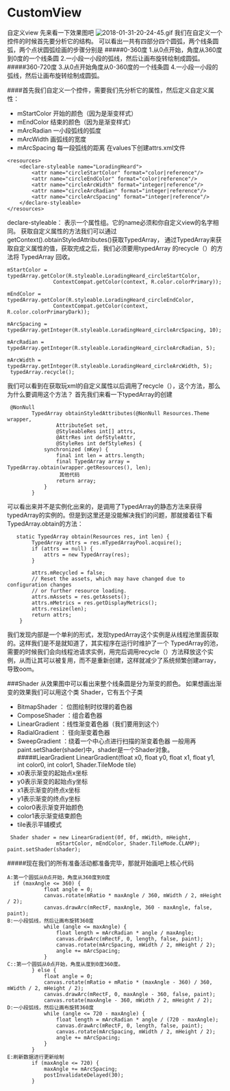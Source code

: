 # CustomView
自定义view
先来看一下效果图吧
![2018-01-31-20-24-45.gif](http://upload-images.jianshu.io/upload_images/5128077-326e2b1f3e832463.gif?imageMogr2/auto-orient/strip%7CimageView2/2/w/1240)
我们在自定义一个控件的时候首先要分析它的结构。
可以看出一共有四部分四个圆弧，两个线条圆弧，两个点状圆弧绘画的步骤分别是
#####0-360度
1.从0点开始，角度从360度到0度的一个线条圆
2.一小段一小段的弧线，然后让画布旋转绘制成圆弧。
#####360-720度
3.从0点开始角度从0-360度的一个线条圆
4.一小段一小段的弧线，然后让画布旋转绘制成圆弧。

####首先我们自定义一个控件，需要我们先分析它的属性，然后定义自定义属性：
-  mStartColor    开始的颜色（因为是渐变样式）
- mEndColor 结束的颜色（因为是渐变样式）
-  mArcRadian 一小段弧线的弧度  
-  mArcWidth 画弧线的宽度 
- mArcSpacing 每一段弧线的距离
在values下创建attrs.xml文件
```
<resources>
    <declare-styleable name="LoradingHeard">
        <attr name="circleStartColor" format="color|reference"/>
        <attr name="circleEndColor" format="color|reference"/>
        <attr name="circleArcWidth" format="integer|reference"/>
        <attr name="circleArcRadian" format="integer|reference"/>
        <attr name="circleArcSpacing" format="integer|reference"/>
    </declare-styleable>
</resources>
```
declare-styleable： 表示一个属性组。它的name必须和你自定义view的名字相同。
获取自定义属性的方法我们可以通过
getContext().obtainStyledAttributes()获取TypedArray，
通过TypedArray来获取自定义属性的值，获取完成之后，我们必须要用typedArray 的recycle（）的方法将 TypedArray 回收。
```
mStartColor = typedArray.getColor(R.styleable.LoradingHeard_circleStartColor,
               ContextCompat.getColor(context, R.color.colorPrimary));

mEndColor = typedArray.getColor(R.styleable.LoradingHeard_circleEndColor,
               ContextCompat.getColor(context, R.color.colorPrimaryDark));

mArcSpacing = typedArray.getInteger(R.styleable.LoradingHeard_circleArcSpacing, 10);

mArcRadian = typedArray.getInteger(R.styleable.LoradingHeard_circleArcRadian, 5);

mArcWidth = typedArray.getInteger(R.styleable.LoradingHeard_circleArcWidth, 5);
 typedArray.recycle();
```
我们可以看到在获取玩xml的自定义属性以后调用了recycle（），这个方法，那么为什么要调用这个方法？
首先我们来看一下typedArray的创建

```
 @NonNull
        TypedArray obtainStyledAttributes(@NonNull Resources.Theme wrapper,
                AttributeSet set,
                @StyleableRes int[] attrs,
                @AttrRes int defStyleAttr,
                @StyleRes int defStyleRes) {
            synchronized (mKey) {
                final int len = attrs.length;
                final TypedArray array = TypedArray.obtain(wrapper.getResources(), len);
                 其他代码
                return array;
            }
        }
```
可以看出来并不是实例化出来的，是调用了TypedArray的静态方法来获得typedArray的实例的。但是到这里还是没能解决我们的问题，那就接着往下看TypedArray.obtain的方法：
```
   static TypedArray obtain(Resources res, int len) {
        TypedArray attrs = res.mTypedArrayPool.acquire();
        if (attrs == null) {
            attrs = new TypedArray(res);
        }

        attrs.mRecycled = false;
        // Reset the assets, which may have changed due to configuration changes
        // or further resource loading.
        attrs.mAssets = res.getAssets();
        attrs.mMetrics = res.getDisplayMetrics();
        attrs.resize(len);
        return attrs;
    }
```
我们发现内部是一个单利的形式，发现typedArray这个实例是从线程池里面获取的。这样我们是不是就知道了，其实程序在运行时维护了一个 TypedArray的池，需要的时候我们会向线程池请求实例，用完后调用recycle（）方法释放这个实例，从而让其可以被复用，而不是重新创建，这样就减少了系统频繁创建array，导致oom。

###Shader
从效果图中可以看出来整个线条圆是分为渐变的颜色。
如果想画出渐变的效果我们可以用这个类 Shader，它有五个子类

 - BitmapShader ： 位图绘制时纹理的着色器
 - ComposeShader ：组合着色器
- LinearGradient ：线性渐变着色器（我们要用到这个）
- RadialGradient ： 径向渐变着色器
- SweepGradient ：绕着一个中心点进行扫描的渐变着色器
一般用再paint.setShader(shader)中，shader是一个Shader对象。
#####LiearGradient
LinearGradient(float x0, float y0, float x1, float y1, int color0, int color1, Shader.TileMode tile)
- x0表示渐变的起始点x坐标
- y0表示渐变的起始点y坐标
- x1表示渐变的终点x坐标
- y1表示渐变的终点y坐标
- color0表示渐变开始颜色
- color1表示渐变结束颜色
- tile表示平铺模式
```
 Shader shader = new LinearGradient(0f, 0f, mWidth, mHeight,
                mStartColor, mEndColor, Shader.TileMode.CLAMP);
paint.setShader(shader);
```
#####现在我们的所有准备活动都准备完毕，那就开始画吧上核心代码
```
A:第一个圆弧从0点开始，角度从360度到0度
  if (maxAngle <= 360) {
            float angle = 0;
            canvas.rotate(mRatio * maxAngle / 360, mWidth / 2, mHeight / 2);
            canvas.drawArc(mRectF, maxAngle, 360 - maxAngle, false, paint);
B:一小段弧线，然后让画布旋转360度
            while (angle <= maxAngle) {
                float length = mArcRadian * angle / maxAngle;
                canvas.drawArc(mRectF, 0, length, false, paint);
                canvas.rotate(mArcSpacing, mWidth / 2, mHeight / 2);
                angle += mArcSpacing;
            }
C::第一个圆弧从0点开始，角度从度到0度360度。
        } else {
            float angle = 0;
            canvas.rotate(mRatio + mRatio * (maxAngle - 360) / 360, mWidth / 2, mHeight / 2);
            canvas.drawArc(mRectF, 0, maxAngle - 360, false, paint);
            canvas.rotate(maxAngle - 360, mWidth / 2, mHeight / 2);
D:一小段弧线，然后让画布旋转360度
            while (angle <= 720 - maxAngle) {
                float length = mArcRadian * angle / (720 - maxAngle);
                canvas.drawArc(mRectF, 0, length, false, paint);
                canvas.rotate(mArcSpacing, mWidth / 2, mHeight / 2);
                angle += mArcSpacing;
            }
        }
E:刷新数据进行更新绘制
        if (maxAngle <= 720) {
            maxAngle += mArcSpacing;
            postInvalidateDelayed(30);
        }
```
